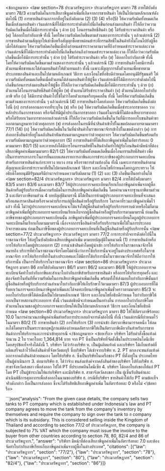 <user> <ข้อกฎหมาย>
<law section=78 ประมวลรัษฎากร> ประมวลรัษฎากร มาตรา 78 ภายใต้บังคับมาตรา 78/3 ความรับผิดในการเสียภาษีมูลค่าเพิ่มที่เกิดจากการขายสินค้า ให้เป็นไปตามหลักเกณฑ์ดังต่อไปนี้
(1) การขายสินค้านอกจากที่อยู่ในบังคับตาม (2) (3) (4) หรือ(5) ให้ความรับผิดทั้งหมดเกิดขึ้นเมื่อส่งมอบสินค้า เว้นแต่กรณีที่ได้มีการกระทำดังต่อไปนี้เกิดขึ้นก่อนส่งมอบสินค้า ก็ให้ถือว่าความรับผิดเกิดขึ้นเมื่อได้มีการกระทำนั้น ๆ ด้วย
(ก) โอนกรรมสิทธิ์สินค้า
(ข) ได้รับชำระราคาสินค้า หรือ
(ค) ได้ออกใบกำกับภาษี
ทั้งนี้ โดยให้ความรับผิดเกิดขึ้นตามส่วนของการกระทำนั้น ๆ แล้วแต่กรณี
(2) การขายสินค้าตามสัญญาให้เช่าซื้อหรือสัญญาซื้อขายผ่อนชำระที่กรรมสิทธิ์ในสินค้ายังไม่โอนไปยังผู้ซื้อเมื่อได้ส่งมอบ ให้ความรับผิดเกิดขึ้นเมื่อถึงกำหนดชำระราคาตามงวดที่ถึงกำหนดชำระราคาแต่ละงวด เว้นแต่กรณีที่ได้มีการกระทำดังต่อไปนี้เกิดขึ้นก่อนถึงกำหนดชำระราคาแต่ละงวด ก็ให้ถือว่าความรับผิดเกิดขึ้นเมื่อได้มีการกระทำนั้น ๆ ด้วย
(ก) ได้รับชำระราคาสินค้า หรือ
(ข) ได้ออกใบกำกับภาษี
ทั้งนี้ โดยให้ความรับผิดเกิดขึ้นตามส่วนของการกระทำนั้น ๆ แล้วแต่กรณี
(3) การขายสินค้าโดยมีการตั้งตัวแทนเพื่อขายและได้ส่งมอบสินค้าให้ตัวแทนแล้ว ทั้งนี้ เฉพาะสัญญาการตั้งตัวแทนเพื่อขายตามประเภทของสินค้าและเป็นไปตามหลักเกณฑ์ วิธีการ และเงื่อนไขที่อธิบดีกำหนดโดยอนุมัติรัฐมนตรี ให้ความรับผิดทั้งหมดเกิดขึ้นเมื่อตัวแทนได้ส่งมอบสินค้าให้ผู้ซื้อ เว้นแต่กรณีที่ได้มีการกระทำดังต่อไปนี้เกิดขึ้นก่อนการส่งมอบสินค้าให้ผู้ซื้อ ก็ให้ถือว่าความรับผิดเกิดขึ้นเมื่อได้มีการกระทำนั้น ๆ ด้วย
(ก) ตัวแทนได้โอนกรรมสิทธิ์สินค้าให้ผู้ซื้อ
(ข) ตัวแทนได้รับชำระราคาสินค้า
(ค) ตัวแทนได้ออกใบกำกับภาษี หรือ
(ง) ได้มีการนำสินค้าไปใช้ไม่ว่าโดยตัวแทนหรือบุคคลอื่น
ทั้งนี้ โดยให้ความรับผิดเกิดขึ้นตามส่วนของการกระทำนั้น ๆ แล้วแต่กรณี
(4) การขายสินค้าโดยส่งออก ให้ความรับผิดเกิดขึ้นดังต่อไปนี้
(ก) การส่งออกนอกจากที่ระบุใน (ข) หรือ (ค) ให้ความรับผิดเกิดขึ้นเมื่อชำระอากรขาออก วางหลักประกันอากรขาออก หรือจัดให้มีผู้ค้ำประกันอากรขาออก เว้นแต่ในกรณีที่ไม่ต้องเสียอากรขาออกหรือได้รับยกเว้นอากรขาออกแล้วแต่กรณี ก็ให้ถือว่าความรับผิดเกิดขึ้นในวันที่มีการออกใบขนสินค้าขาออกตามกฎหมายว่าด้วยศุลกากร
(ข) การส่งออกในกรณีที่นำสินค้าเข้าไปในเขตปลอดอากรตามมาตรา 77/1 (14) (ก) ให้ความรับผิดเกิดขึ้นในวันที่นำสินค้าในราชอาณาจักรเข้าไปในเขตดังกล่าว
(ค) การส่งออกซึ่งสินค้าที่อยู่ในคลังสินค้าทัณฑ์บนตามกฎหมายว่าด้วยศุลกากร ให้ความรับผิดเกิดขึ้นพร้อมกับความรับผิดตามกฎหมายว่าด้วยศุลกากร
(5) การขายสินค้าที่ได้เสียภาษีมูลค่าเพิ่มในอัตราร้อยละ 0 ตามมาตรา 80/1 (5) และภายหลังได้มีการโอนกรรมสิทธิ์ในสินค้าอันทำให้ผู้รับโอนสินค้ามีหน้าที่ต้องเสียภาษีมูลค่าเพิ่มตามมาตรา 82/1 (2) ให้ความรับผิดทั้งหมดเกิดขึ้นเมื่อโอนกรรมสิทธิ์สินค้า
เพื่อเป็นการบรรเทาภาระในการยื่นแบบแสดงรายการภาษีและการชำระภาษีของผู้ประกอบการจดทะเบียนสำหรับการขายสินค้าแก่กระทรวง ทบวง กรม หรือราชการส่วนท้องถิ่น ทั้งนี้ เฉพาะการขายสินค้าตามสัญญาและมีการชำระราคาที่เป็นไปตามหลักเกณฑ์ วิธีการ และเงื่อนไขที่กำหนดโดยกฎกระทรวง ให้อธิบดีโดยอนุมัติรัฐมนตรีมีอำนาจกำหนดความรับผิดตาม (1) (2) และ (3) เกิดขึ้นเป็นอย่างอื่นได้
</law>
<law section=82/4 ประมวลรัษฎากร> ประมวลรัษฎากร มาตรา 82/4 ภายใต้บังคับมาตรา 83/5 มาตรา 83/6 และมาตรา 83/7 ให้ผู้ประกอบการจดทะเบียนเรียกเก็บภาษีมูลค่าเพิ่มจากผู้ซื้อสินค้าหรือผู้รับบริการเมื่อความรับผิดในการเสียภาษีมูลค่าเพิ่มเกิดขึ้น โดยคำนวณจากฐานภาษีตามส่วน 3 และอัตราภาษีตามส่วน 4
บทบัญญัติมาตรานี้ มิได้เป็นการห้ามผู้ประกอบการจดทะเบียนที่จะเสนอหรือแสดงราคาสินค้าหรือราคาค่าบริการแก่ผู้ซื้อสินค้าหรือผู้รับบริการ ในราคาที่รวมภาษีมูลค่าเพิ่มไว้แล้ว ทั้งนี้ ไม่ว่าผู้ประกอบการจดทะเบียนจะได้แจ้งให้ผู้ซื้อสินค้าหรือผู้รับบริการทราบด้วยหรือไม่ก็ตาม
ภาษีมูลค่าเพิ่มที่ผู้ประกอบการจดทะเบียนเรียกเก็บจากผู้ซื้อสินค้าหรือผู้รับบริการตามมาตรานี้ ย่อมเป็นภาษีขายของผู้ประกอบการจดทะเบียนนั้น
ภาษีมูลค่าเพิ่มที่ผู้ประกอบการจดทะเบียนใดถูกผู้ประกอบการจดทะเบียนอื่นเรียกเก็บตามมาตรานี้ เนื่องจากการซื้อสินค้าหรือรับบริการมาเพื่อใช้ในการประกอบกิจการของตน ย่อมเป็นภาษีซื้อของผู้ประกอบการจดทะเบียนที่เป็นผู้ซื้อสินค้าหรือผู้รับบริการนั้น
</law>
<law section=77/2 ประมวลรัษฎากร> ประมวลรัษฎากร มาตรา 77/2 การกระทำกิจการดังต่อไปนี้ในราชอาณาจักร ให้อยู่ในบังคับต้องเสียภาษีมูลค่าเพิ่ม ตามบทบัญญัติในหมวดนี้
(1) การขายสินค้าหรือการให้บริการโดยผู้ประกอบการ
(2) การนำเข้าสินค้าโดยผู้นำเข้า
การให้บริการในราชอาณาจักรให้หมายถึง บริการที่ทำในราชอาณาจักรโดยไม่คำนึงว่าการใช้บริการนั้นจะอยู่ในต่างประเทศหรือในราชอาณาจักร
การให้บริการที่ทำในต่างประเทศและได้มีการใช้บริการนั้นในราชอาณาจักรให้ถือว่าการให้บริการนั้น เป็นการให้บริการในราชอาณาจักร
</law>
<law section=86 ประมวลรัษฎากร> ประมวลรัษฎากร มาตรา 86 ภายใต้บังคับมาตรา 86/1 มาตรา 86/2 และมาตรา 86/8 ให้ผู้ประกอบการจดทะเบียนจัดทำใบกำกับภาษีและสำเนาใบกำกับภาษีสำหรับการขายสินค้า หรือการให้บริการทุกครั้ง และต้องจัดทำในทันทีที่ความรับผิดในการเสียภาษีมูลค่าเพิ่มเกิดขึ้น พร้อมทั้งให้ส่งมอบใบกำกับภาษีนั้นแก่ผู้ซื้อสินค้าหรือผู้รับบริการส่วนสำเนาใบกำกับภาษีให้เก็บรักษาไว้ตามมาตรา 87/3
ผู้ประกอบการที่ได้รับยกเว้นการจดทะเบียนภาษีมูลค่าเพิ่มและได้จดทะเบียนภาษีมูลค่าเพิ่มชั่วคราวตามมาตรา 85/3 จะออกใบกำกับภาษีได้ต่อเมื่อเป็นไปตามหลักเกณฑ์ วิธีการ และเงื่อนไขที่อธิบดีกำหนด
ใบกำกับภาษีให้ออกเป็นรายสถานประกอบการ ทั้งนี้ เว้นแต่อธิบดีจะกำหนดเป็นอย่างอื่น
การออกใบกำกับภาษีโดยตัวแทนในนามของผู้ประกอบการจดทะเบียนให้เป็นไปตามหลักเกณฑ์ วิธีการ และเงื่อนไขที่อธิบดีกำหนด
</law>
<law section=80 ประมวลรัษฎากร> ประมวลรัษฎากร มาตรา 80 ให้ใช้อัตราภาษีร้อยละ 10.0 ในการคำนวณภาษีมูลค่าเพิ่มสำหรับการประกอบกิจการดังต่อไปนี้ ทั้งนี้ เว้นแต่กรณีที่กำหนดไว้ในมาตรา 80/2
(1) การขายสินค้า
(2) การให้บริการ
(3) การนำเข้า
อัตราภาษีตามวรรคหนึ่ง ให้ลดลงได้โดยตราเป็นพระราชกฤษฎีกาแต่ต้องกำหนดอัตราภาษีให้เป็นอัตราภาษีเดียวกันสำหรับการขายสินค้าการให้บริการและการนำเข้าทุกกรณี
</law>
</ข้อกฎหมาย>
<ข้อหารือ> บริษัทฯ ได้รับคำสั่งซื้อแท้งค์จำนวน 2 ใบ ราคาใบละ 1,364,814 บาท จาก PT ซึ่งเป็นบริษัทที่จัดตั้งขึ้นในประเทศอินโดนีเซีย โดยสรุปข้อเท็จจริงได้ดังนี้
          1. บริษัทฯ ได้ว่าจ้างบริษัท ท. เป็นผู้ผลิตแท้งค์ และบริษัทฯ ได้เก็บแท้งค์ที่ผลิตเสร็จแล้วไว้ที่คลังสินค้าที่จังหวัดชลบุรี ซึ่งบริษัทฯ ได้เช่าจากบริษัท ท.
          2. PT ตกลงจะขนส่งแท้งค์ออกจากคลังสินค้าด้วยตนเอง โดยให้บริษัท ฮ. ซึ่งเป็นบริษัทในเครือของ PT ที่ตั้งอยู่ใน ประเทศไทย เป็นผู้ดำเนินการ
          3. ต่อมาบริษัท ฮ. ได้ว่าจ้าง ขนส่งแท้งค์จากคลังสินค้าของบริษัทฯ ไปยังบริษัท ฮ. สาขาจังหวัดสงขลา เพื่อส่งออก ไปให้ PT ที่ประเทศอินโดนีเซีย
          4. บริษัทฯ ได้ออกใบส่งของให้แก่ PT โดย PT เป็นผู้ชำระเงินให้แก่บริษัทฯ และมีบริษัท ฮ. สาขาจังหวัดสงขลา เป็น ผู้เซ็นรับสินค้าและดำเนินพิธีการศุลกากรเพื่อส่งออกในนามของบริษัท ฮ.
          กรณีที่บริษัทฯ ขายสินค้าให้กับ PT ตามข้อเท็จจริงดังกล่าว ถือเป็นการส่งออก ซึ่งจะได้รับสิทธิเสียภาษีมูลค่าเพิ่ม ในอัตราร้อยละ 0 หรือไม่ <\ข้อหารือ>


<assistant> ```json{"analysis": "From the given case details, the company sells two tanks to PT company which is established under Indonesia's law and PT company agrees to move the tank from the company's inventory by themselves and require the company to sign over the tank to ฮ company which is its subsidary. This is considered selling inside the Kingdom of Thailand and according to section 77/2 of ประมวลรัษฎากร, the company is subjected to 7% VAT which the company must issue the invoice to the buyer from other countries according to section 78, 80, 82/4 and 86 of ประมวลรัษฎากร.", "answer": "บริษัทฯ มีหน้าที่ต้องเสียภาษีมูลค่าเพิ่มในอัตราร้อยละ 7.0 และต้องจัดทำใบกำกับภาษีเรียกเก็บภาษีมูลค่าเพิ่มจากผู้ซื้อในต่างประเทศ", 
"citations": [{"law": "ประมวลรัษฎากร", "section": "77/2"}, {"law": "ประมวลรัษฎากร", "section": "78"}, {"law": "ประมวลรัษฎากร", "section": "80"}, {"law": "ประมวลรัษฎากร", "section": "82/4"}, {"law": "ประมวลรัษฎากร", "section": "86"}]}
```
